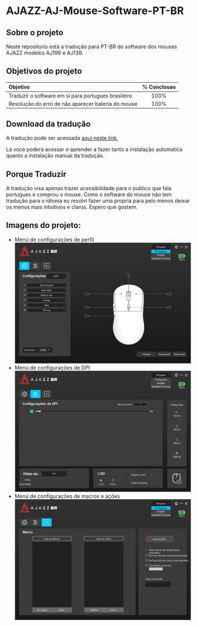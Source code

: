 # AJAZZ-AJ-Mouse-Software-PT-BR

## Sobre o projeto
Neste repositorio está a tradução para PT-BR do software dos mouses AJAZZ modelos AJ199 e AJ139. 

## Objetivos do projeto 



|Objetivo | % Conclusao |
| :-------- |:-----------:|
|Traduzir o software em si para portugues brasileiro |    100%     |
|Resolução do erro de não aparecer bateria do mouse |    100%     |


## Download da tradução 
A tradução pode ser acessada [aqui neste link.](https://github.com/marciosindeaux/AJAZZ-AJ-Mouse-Software-PT-BR/releases/tag/1.0.0)

Lá voce poderá acessar e aprender a fazer tanto a instalação automatica quanto a instalação manual da tradução.

## Porque Traduzir
A tradução visa apenas trazer acessibilidade para o publico que fala portugues e comprou o mouse. Como o software do mouse não tem tradução para o idioma eu resolvi fazer uma propria para pelo menos deixar os menus mais intuitivos e claros. Espero que gostem.

## Imagens do projeto: 
 - Menú de configurações de perfil
![](static/configuracoes_perfil.png)
 - Menú de configurações de DPI 
![](static/configuracoes_dpi.png)
 - Menú de configurações de macros e ações
![](static/configuracoes_macro.png)
